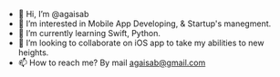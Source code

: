- 👋 Hi, I’m @agaisab
- 👀 I’m interested in Mobile App Developing, & Startup's manegment.
- 🌱 I’m currently learning Swift, Python.
- 💞️ I’m looking to collaborate on iOS app to take my abilities to new heights. 
- 📫 How to reach me? By mail agaisab@gmail.com

<!---
agaisab/agaisab is a ✨ special ✨ repository because its `README.md` (this file) appears on your GitHub profile.
You can click the Preview link to take a look at your changes.
--->
